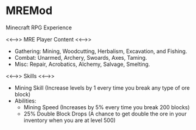 # MREMod
 Minecraft RPG Experience
 
 <<-->> MRE Player Content  <<-->>
 
 - Gathering: Mining, Woodcutting, Herbalism, Excavation, and Fishing.
 - Combat: Unarmed, Archery, Swoards, Axes, Taming.
 - Misc: Repair, Acrobatics, Alchemy, Salvage, Smelting.

<<-->> Skills <<-->>

- Mining Skill (Increase levels by 1 every time you break any type of ore block)
- Abilities: 
  -  Mining Speed (Increases by 5% every time you break 200 blocks)
  -  25% Double Block Drops (A chance to get double the ore in your inventory when you are at level 500)

